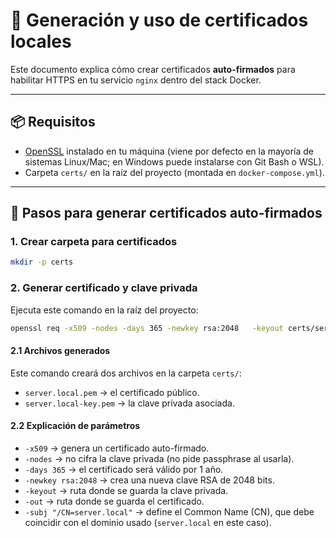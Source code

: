 # 🔐 Generación y uso de certificados locales

Este documento explica cómo crear certificados **auto-firmados** para
habilitar HTTPS en tu servicio `nginx` dentro del stack Docker.

------------------------------------------------------------------------

## 📦 Requisitos

-   [OpenSSL](https://www.openssl.org/) instalado en tu máquina (viene
    por defecto en la mayoría de sistemas Linux/Mac; en Windows puede
    instalarse con Git Bash o WSL).
-   Carpeta `certs/` en la raíz del proyecto (montada en
    `docker-compose.yml`).

------------------------------------------------------------------------

## 🔧 Pasos para generar certificados auto-firmados

### 1. Crear carpeta para certificados

``` bash
mkdir -p certs
```

### 2. Generar certificado y clave privada

Ejecuta este comando en la raíz del proyecto:

``` bash
openssl req -x509 -nodes -days 365 -newkey rsa:2048   -keyout certs/server.local-key.pem   -out certs/server.local.pem   -subj "/CN=server.local"
```

#### 2.1 Archivos generados

Este comando creará dos archivos en la carpeta `certs/`:

-   `server.local.pem` → el certificado público.
-   `server.local-key.pem` → la clave privada asociada.

#### 2.2 Explicación de parámetros

-   `-x509` → genera un certificado auto-firmado.
-   `-nodes` → no cifra la clave privada (no pide passphrase al usarla).
-   `-days 365` → el certificado será válido por 1 año.
-   `-newkey rsa:2048` → crea una nueva clave RSA de 2048 bits.
-   `-keyout` → ruta donde se guarda la clave privada.
-   `-out` → ruta donde se guarda el certificado.
-   `-subj "/CN=server.local"` → define el Common Name (CN), que debe
    coincidir con el dominio usado (`server.local` en este caso).
